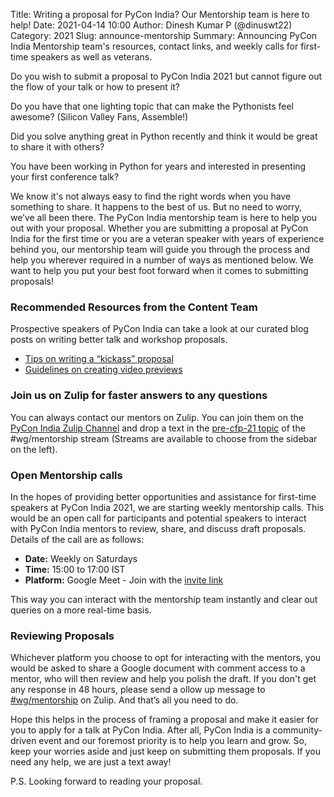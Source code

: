Title: Writing a proposal for PyCon India? Our Mentorship team is here to help!
Date: 2021-04-14 10:00
Author: Dinesh Kumar P (@dinuswt22)
Category: 2021
Slug: announce-mentorship
Summary: Announcing PyCon India Mentorship team's resources, contact links, and weekly calls for first-time speakers as well as veterans.

Do you wish to submit a proposal to PyCon India 2021 but cannot figure out the flow of your talk or how to present it?

Do you have that one lighting topic that can make the Pythonists feel awesome? (Silicon Valley Fans, Assemble!)

Did you solve anything great in Python recently and think it would be great to share it with others?

You have been working in Python for years and interested in presenting your first conference talk?

We know it's not always easy to find the right words when you have something to share. It happens to the best of us. But no need to worry, we’ve all been there. The PyCon India mentorship team is here to help you out with your proposal. Whether you are submitting a proposal at PyCon India for the first time or you are a veteran speaker with years of experience behind you, our mentorship team will guide you through the process and help you wherever required in a number of ways as mentioned below. We want to help you put your best foot forward when it comes to submitting proposals!

### **Recommended Resources from the Content Team**

Prospective speakers of PyCon India can take a look at our curated blog posts on writing better talk and workshop proposals.

* [Tips on writing a “kickass” proposal](https://in.pycon.org/blog/2020/2020-workshop-cfp-announcement.html)
* [Guidelines on creating video previews](https://in.pycon.org/blog/2020/2020-call-for-proposals-announcement.html)

### **Join us on Zulip for faster answers to any questions**

You can always contact our mentors on Zulip. You can join them on the [PyCon India Zulip Channel](https://pyconindia.zulipchat.com/#) and drop a text in the [pre-cfp-21 topic](https://pyconindia.zulipchat.com/#narrow/stream/245487-wg.2Fmentorship/topic/pre-cfp-21) of the #wg/mentorship stream (Streams are available to choose from the sidebar on the left).

### **Open Mentorship calls**

In the hopes of providing better opportunities and assistance for first-time speakers at PyCon India 2021, we are starting weekly mentorship calls. This would be an open call for participants and potential speakers to interact with PyCon India mentors to review, share, and discuss draft proposals. Details of the call are as follows:

* **Date:** Weekly on Saturdays
* **Time:** 15:00 to 17:00 IST
* **Platform:** Google Meet - Join with the [invite link](https://meet.jit.si/PyConIndia21Mentorship)

This way you can interact with the mentorship team instantly and clear out queries on a more real-time basis.

### **Reviewing Proposals**

Whichever platform you choose to opt for interacting with the mentors, you would be asked to share a Google document with comment access to a mentor, who will then review and help you polish the draft. If you don't get any response in 48 hours, please send a ollow up message to [#wg/mentorship](https://pyconindia.zulipchat.com/#narrow/stream/245487-wg.2Fmentorship/topic/pre-cfp-21) on Zulip. And that’s all you need to do.

Hope this helps in the process of framing a proposal and make it easier for you to apply for a talk at PyCon India. After all, PyCon India is a community-driven event and our foremost priority is to help you learn and grow. So, keep your worries aside and just keep on submitting them proposals. If you need any help, we are just a text away!

P.S. Looking forward to reading your proposal.
